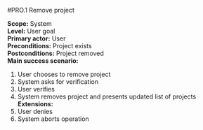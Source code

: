 #PRO.1 Remove project

**Scope:** System  
**Level:** User goal  
**Primary actor:** User  
**Preconditions:** Project exists  
**Postconditions:** Project removed  
**Main success scenario:**  
1. User chooses to remove project
2. System asks for verification
3. User verifies
4. System removes project and presents updated list of projects
**Extensions:**
3. User denies  
  1. System aborts operation